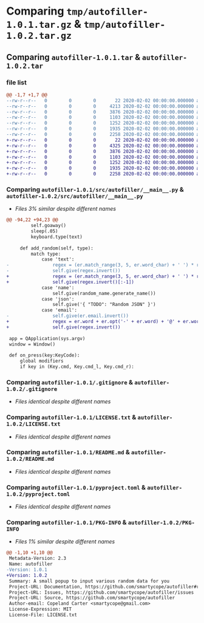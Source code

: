 # Comparing `tmp/autofiller-1.0.1.tar.gz` & `tmp/autofiller-1.0.2.tar.gz`

## Comparing `autofiller-1.0.1.tar` & `autofiller-1.0.2.tar`

### file list

```diff
@@ -1,7 +1,7 @@
--rw-r--r--   0        0        0       22 2020-02-02 00:00:00.000000 autofiller-1.0.1/src/autofiller/__init__.py
--rw-r--r--   0        0        0     4213 2020-02-02 00:00:00.000000 autofiller-1.0.1/src/autofiller/__main__.py
--rw-r--r--   0        0        0     3876 2020-02-02 00:00:00.000000 autofiller-1.0.1/.gitignore
--rw-r--r--   0        0        0     1103 2020-02-02 00:00:00.000000 autofiller-1.0.1/LICENSE.txt
--rw-r--r--   0        0        0     1252 2020-02-02 00:00:00.000000 autofiller-1.0.1/README.md
--rw-r--r--   0        0        0     1935 2020-02-02 00:00:00.000000 autofiller-1.0.1/pyproject.toml
--rw-r--r--   0        0        0     2258 2020-02-02 00:00:00.000000 autofiller-1.0.1/PKG-INFO
+-rw-r--r--   0        0        0       22 2020-02-02 00:00:00.000000 autofiller-1.0.2/src/autofiller/__init__.py
+-rw-r--r--   0        0        0     4325 2020-02-02 00:00:00.000000 autofiller-1.0.2/src/autofiller/__main__.py
+-rw-r--r--   0        0        0     3876 2020-02-02 00:00:00.000000 autofiller-1.0.2/.gitignore
+-rw-r--r--   0        0        0     1103 2020-02-02 00:00:00.000000 autofiller-1.0.2/LICENSE.txt
+-rw-r--r--   0        0        0     1252 2020-02-02 00:00:00.000000 autofiller-1.0.2/README.md
+-rw-r--r--   0        0        0     1935 2020-02-02 00:00:00.000000 autofiller-1.0.2/pyproject.toml
+-rw-r--r--   0        0        0     2258 2020-02-02 00:00:00.000000 autofiller-1.0.2/PKG-INFO
```

### Comparing `autofiller-1.0.1/src/autofiller/__main__.py` & `autofiller-1.0.2/src/autofiller/__main__.py`

 * *Files 3% similar despite different names*

```diff
@@ -94,22 +94,23 @@
         self.goaway()
         sleep(.05)
         keyboard.type(text)
 
     def add_random(self, type):
         match type:
             case 'text':
-                regex = (er.match_range(3, 5, er.word_char) + ' ') * randint(1, 5)
-                self.give(regex.invert())
+                regex = (er.match_range(3, 5, er.word_char) + ' ') * randint(2, 5)
+                self.give(regex.invert()[:-1])
             case 'name':
                 self.give(random_name.generate_name())
             case 'json':
                 self.give('{ "TODO": "Random JSON" }')
             case 'email':
-                self.give(er.email.invert())
+                regex = er.word + er.opt('-' + er.word) + '@' + er.word + '.' + er.anyof('com', 'net', 'org')
+                self.give(regex.invert())
 
 app = QApplication(sys.argv)
 window = Window()
 
 def on_press(key:KeyCode):
     global modifiers
     if key in (Key.cmd, Key.cmd_l, Key.cmd_r):
```

### Comparing `autofiller-1.0.1/.gitignore` & `autofiller-1.0.2/.gitignore`

 * *Files identical despite different names*

### Comparing `autofiller-1.0.1/LICENSE.txt` & `autofiller-1.0.2/LICENSE.txt`

 * *Files identical despite different names*

### Comparing `autofiller-1.0.1/README.md` & `autofiller-1.0.2/README.md`

 * *Files identical despite different names*

### Comparing `autofiller-1.0.1/pyproject.toml` & `autofiller-1.0.2/pyproject.toml`

 * *Files identical despite different names*

### Comparing `autofiller-1.0.1/PKG-INFO` & `autofiller-1.0.2/PKG-INFO`

 * *Files 1% similar despite different names*

```diff
@@ -1,10 +1,10 @@
 Metadata-Version: 2.3
 Name: autofiller
-Version: 1.0.1
+Version: 1.0.2
 Summary: A small popup to input various random data for you
 Project-URL: Documentation, https://github.com/smartycope/autofiller#readme
 Project-URL: Issues, https://github.com/smartycope/autofiller/issues
 Project-URL: Source, https://github.com/smartycope/autofiller
 Author-email: Copeland Carter <smartycope@gmail.com>
 License-Expression: MIT
 License-File: LICENSE.txt
```

